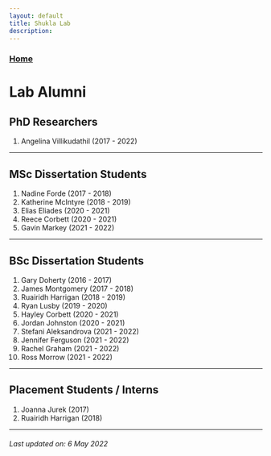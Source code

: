 ```yaml
---
layout: default
title: Shukla Lab
description:
---
```


### [Home](https://shuklalab.github.io/)

# Lab Alumni


## PhD Researchers
1. Angelina Villikudathil (2017 - 2022)

* * *

## MSc Dissertation Students
1. Nadine Forde (2017 - 2018)
2. Katherine McIntyre (2018 - 2019)
3. Elias Eliades (2020 - 2021)
4. Reece Corbett (2020 - 2021)
5. Gavin Markey (2021 - 2022)

* * *

## BSc Dissertation Students
1. Gary Doherty (2016 - 2017)
2. James Montgomery (2017 - 2018)
3. Ruairidh Harrigan (2018 - 2019)
4. Ryan Lusby (2019 - 2020)
5. Hayley Corbett (2020 - 2021)
6. Jordan Johnston (2020 - 2021)
7. Stefani Aleksandrova (2021 - 2022)
8. Jennifer Ferguson (2021 - 2022)
9. Rachel Graham (2021 - 2022)
10. Ross Morrow (2021 - 2022)

* * *

## Placement Students / Interns
1. Joanna Jurek (2017)
2. Ruairidh Harrigan (2018)

***

###### _Last updated on: 6 May 2022_
